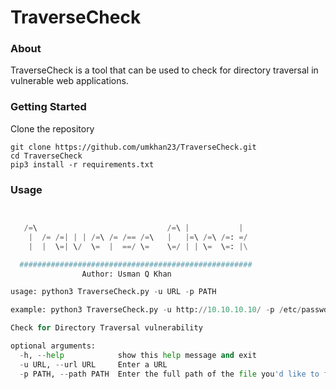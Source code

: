 # TraverseCheck

### About
TraverseCheck is a tool that can be used to check for directory traversal in vulnerable web applications.
### Getting Started
Clone the repository
```Linux
git clone https://github.com/umkhan23/TraverseCheck.git
cd TraverseCheck
pip3 install -r requirements.txt
```
### Usage

``` python 3


   /=\                             /=\ |           |
    |  /= /=| | | /=\ /= /== /=\   |   |=\ /=\ /=: =/
    |  |  \=| \/  \=  |  ==/ \=    \=/ | | \=  \=: |\

  ####################################################
                Author: Usman Q Khan

usage: python3 TraverseCheck.py -u URL -p PATH

example: python3 TraverseCheck.py -u http://10.10.10.10/ -p /etc/passwd

Check for Directory Traversal vulnerability

optional arguments:
  -h, --help            show this help message and exit
  -u URL, --url URL     Enter a URL
  -p PATH, --path PATH  Enter the full path of the file you'd like to find
```
